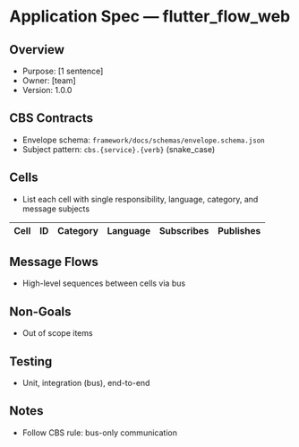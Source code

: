 # Application Spec — flutter_flow_web

## Overview
- Purpose: [1 sentence]
- Owner: [team]
- Version: 1.0.0

## CBS Contracts
- Envelope schema: `framework/docs/schemas/envelope.schema.json`
- Subject pattern: `cbs.{service}.{verb}` (snake_case)

## Cells
- List each cell with single responsibility, language, category, and message subjects

| Cell | ID | Category | Language | Subscribes | Publishes |
| ---- | -- | -------- | -------- | ---------- | --------- |

## Message Flows
- High-level sequences between cells via bus

## Non-Goals
- Out of scope items

## Testing
- Unit, integration (bus), end-to-end

## Notes
- Follow CBS rule: bus-only communication
